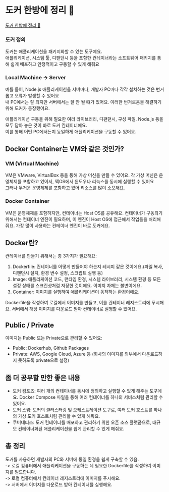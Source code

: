 # 도커 한방에 정리 🐳

[도커 한방에 정리 🐳](https://www.youtube.com/watch?v=LXJhA3VWXFA)

### 도커 정의

도커는 애플리케이션을 패키지화할 수 있는 도구예요.<br/>
애플리케이션, 시스템 툴, 디팬던시 등을 포함한 컨테이너라는 소프트웨어 패키지를 통해 쉽게 배포하고 안정적이고 구동할 수 있게 해줘요<br/>

### Local Machine -> Server

예를 들어, Node.js 애플리케이션을 서버마다, 개발자 PC마다 각각 설치하는 것은 번거롭고 오류가 발생할 수 있어요<br/>
내 PC에서는 잘 되지만 서버에서는 잘 안 될 떄가 있어요. 이러한 번거로움을 해결하기 위해 도커가 등장했어요.<br/>

애플리케이션 구동을 위해 필요한 여러 라이브러리, 디팬던시, 구성 파일, Node.js 등을 모두 담아 놓은 것이 바로 도커 컨테이너에요.<br/>
이를 통해 어떤 PC에서든지 동일하게 애플리케이션을 구동할 수 있어요.

## Docker Container는 VM와 같은 것인가?

### VM (Virtual Machine)

VM은 VMware, VirtualBox 등을 통해 가상 머신을 만들 수 있어요. 각 가상 머신은 운영체제를 포함하고 있어서, 맥OS에서 윈도우나 리눅스를 동시에 실행할 수 있어요<br/>
그러나 무거운 운영체제를 포함하고 있어 리소스를 많이 소모해요.

### Docker Container

VM은 운영체제를 포함하지만, 컨테이너는 Host OS를 공유해요. 컨테이너가 구동되기 위해서는 컨테이너 엔진이 필요하며, 이 엔진이 Host OS에 접근해서 작업들을 처리해줘요. 가장 많이 사용하는 컨테이너 엔진이 바로 도커에요.

## Docker란?

컨테이너를 만들기 위해서는 총 3가지가 필요해요:

1. Dockerfile: 컨테이너를 어떻게 만들어야 하는지 레시피 같은 것이에요.(파일 복사, 디팬던시 설치, 환경 변수 설정, 스크립트 실행 등)
2. Image: 애플리케이션 코드, 런타임 환경, 시스템 라이브러리, 시스템 환경 등 모든 설정 상태를 스크린샷처럼 저장한 것이에요. 이미지 자체는 불변이에요.
3. Container: 이미지를 실행하여 애플리케이션이 동작하는 환경이에요.

Dockerfile을 작성하여 로컬에서 이미지를 만들고, 이를 컨테이너 레지스트리에 푸시해요. 서버에서 해당 이미지를 다운로드 받아 컨테이너로 실행할 수 있어요.

## Public / Private

이미지는 Public 또는 Private으로 관리할 수 있어요:

- Public: Dockerhub, Github Packages
- Private: AWS, Google Cloud, Azure 등 (회사의 이미지를 외부에서 다운로드하지 못하도록 private으로 설정)

## 좀 더 공부할 만한 좋은 내용

- 도커 컴포즈: 여러 개의 컨테이너를 동시에 정의하고 실행할 수 있게 해주는 도구에요. Docker Compose 파일을 통해 여러 컨테이너를 하나의 서비스처럼 관리할 수 있어요.
- 도커 스윔: 도커의 클러스터링 및 오케스트레이션 도구로, 여러 도커 호스트를 하나의 가상 도커 호스트처럼 관리할 수 있게 해줘요.
- 쿠버네티스: 도커 컨테이너를 배포하고 관리하기 위한 오픈 소스 플랫폼으로, 대규모 컨테이너화된 애플리케이션을 쉽게 관리할 수 있게 해줘요.

## 총 정리

도커를 사용하면 개발자의 PC와 서버에 동일 환경을 쉽게 구축할 수 있음.<br/>
-> 로컬 컴퓨터에서 애플리케이션을 구동하는 데 필요한 Dockerfile를 작성하여 이미지를 빌드합니다.<br/>
-> 로컬 컴퓨터에서 컨테이너 레지스트리에 이미지를 푸시해요.<br/>
-> 서버에서 이미지를 다운로드 받아 컨테이너를 실행해요.
